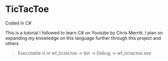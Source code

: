 # TicTacToe
Coded in C#

This is a tutorial I followed to learn C# on Youtube by Chris Merritt. I plan on expanding my knowledge on this language further through this project and others

> Executable is in wf_tictactoe -> bin -> Debug -> wf_tictactoe.exe
